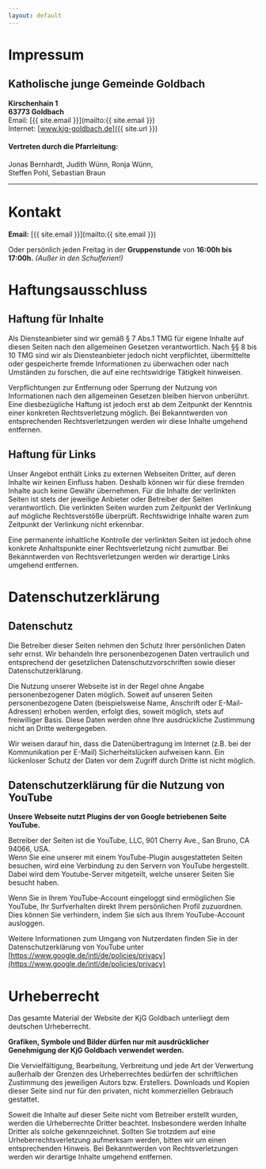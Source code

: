 ```yaml
---
layout: default
---
```


<div class="impressum-div">
<div class="impressum-body" markdown="1">

# Impressum

## Katholische junge Gemeinde Goldbach
**Kirschenhain 1**  
**63773 Goldbach**   
Email: [{{ site.email }}](mailto:{{ site.email }})    
Internet: [www.kjg-goldbach.de]({{ site.url }})   

#### Vertreten durch die Pfarrleitung:
Jonas Bernhardt, Judith Wünn, Ronja Wünn,    
Steffen Pohl, Sebastian Braun    

<!-- #### Verantwortlich für den Inhalt:
*\#TODO - Brauchen wir das?* -->

***

# Kontakt
**Email:** [{{ site.email }}](mailto:{{ site.email }})    
<!-- **Telefon:** *\#TODO* -->

Oder persönlich jeden Freitag in der **Gruppenstunde** von **16:00h bis 17:00h.**
 *(Außer in den Schulferien!)*

</div>

<div class="impressum-body" markdown="1" id="haftung">

# Haftungsausschluss

## Haftung für Inhalte

Als Diensteanbieter sind wir gemäß § 7 Abs.1 TMG für eigene Inhalte auf diesen Seiten nach den allgemeinen Gesetzen verantwortlich. Nach §§ 8 bis 10 TMG sind wir als Diensteanbieter jedoch nicht verpflichtet, übermittelte oder gespeicherte fremde Informationen zu überwachen oder nach Umständen zu forschen, die auf eine rechtswidrige Tätigkeit hinweisen.

Verpflichtungen zur Entfernung oder Sperrung der Nutzung von Informationen nach den allgemeinen Gesetzen bleiben hiervon unberührt. Eine diesbezügliche Haftung ist jedoch erst ab dem Zeitpunkt der Kenntnis einer konkreten Rechtsverletzung möglich. Bei Bekanntwerden von entsprechenden Rechtsverletzungen werden wir diese Inhalte umgehend entfernen.

## Haftung für Links

Unser Angebot enthält Links zu externen Webseiten Dritter, auf deren Inhalte wir keinen Einfluss haben. Deshalb können wir für diese fremden Inhalte auch keine Gewähr übernehmen. Für die Inhalte der verlinkten Seiten ist stets der jeweilige Anbieter oder Betreiber der Seiten verantwortlich. Die verlinkten Seiten wurden zum Zeitpunkt der Verlinkung auf mögliche Rechtsverstöße überprüft. Rechtswidrige Inhalte waren zum Zeitpunkt der Verlinkung nicht erkennbar.

Eine permanente inhaltliche Kontrolle der verlinkten Seiten ist jedoch ohne konkrete Anhaltspunkte einer Rechtsverletzung nicht zumutbar. Bei Bekanntwerden von Rechtsverletzungen werden wir derartige Links umgehend entfernen.

</div>

<div class="impressum-body" markdown="1" id="datenschutz">

# Datenschutzerklärung

## Datenschutz

Die Betreiber dieser Seiten nehmen den Schutz Ihrer persönlichen Daten sehr ernst. Wir behandeln Ihre personenbezogenen Daten vertraulich und entsprechend der gesetzlichen Datenschutzvorschriften sowie dieser Datenschutzerklärung.

Die Nutzung unserer Webseite ist in der Regel ohne Angabe personenbezogener Daten möglich. Soweit auf unseren Seiten personenbezogene Daten (beispielsweise Name, Anschrift oder E-Mail-Adressen) erhoben werden, erfolgt dies, soweit möglich, stets auf freiwilliger Basis. Diese Daten werden ohne Ihre ausdrückliche Zustimmung nicht an Dritte weitergegeben.

Wir weisen darauf hin, dass die Datenübertragung im Internet (z.B. bei der Kommunikation per E-Mail) Sicherheitslücken aufweisen kann. Ein lückenloser Schutz der Daten vor dem Zugriff durch Dritte ist nicht möglich.



## Datenschutzerklärung für die Nutzung von YouTube

**Unsere Webseite nutzt Plugins der von Google betriebenen Seite YouTube.**   

Betreiber der Seiten ist die YouTube, LLC, 901 Cherry Ave., San Bruno, CA 94066, USA.    
Wenn Sie eine unserer mit einem YouTube-Plugin ausgestatteten Seiten besuchen, wird eine Verbindung zu den Servern von YouTube hergestellt. Dabei wird dem Youtube-Server mitgeteilt, welche unserer Seiten Sie besucht haben.

Wenn Sie in Ihrem YouTube-Account eingeloggt sind ermöglichen Sie YouTube, Ihr Surfverhalten direkt Ihrem persönlichen Profil zuzuordnen. Dies können Sie verhindern, indem Sie sich aus Ihrem YouTube-Account ausloggen.

Weitere Informationen zum Umgang von Nutzerdaten finden Sie in der Datenschutzerklärung von YouTube unter [https://www.google.de/intl/de/policies/privacy](https://www.google.de/intl/de/policies/privacy)

</div>

<div class="impressum-body" markdown="1" id="copyright">

# Urheberrecht

Das gesamte Material der Website der KjG Goldbach unterliegt dem deutschen Urheberrecht.

**Grafiken, Symbole und Bilder dürfen nur mit ausdrücklicher Genehmigung der KjG Goldbach verwendet werden.**

Die Vervielfältigung, Bearbeitung, Verbreitung und jede Art der Verwertung außerhalb der Grenzen des Urheberrechtes bedürfen der schriftlichen Zustimmung des jeweiligen Autors bzw. Erstellers. Downloads und Kopien dieser Seite sind nur für den privaten, nicht kommerziellen Gebrauch gestattet.

Soweit die Inhalte auf dieser Seite nicht vom Betreiber erstellt wurden, werden die Urheberrechte Dritter beachtet. Insbesondere werden Inhalte Dritter als solche gekennzeichnet. Sollten Sie trotzdem auf eine Urheberrechtsverletzung aufmerksam werden, bitten wir um einen entsprechenden Hinweis. Bei Bekanntwerden von Rechtsverletzungen werden wir derartige Inhalte umgehend entfernen.

</div>
</div>
